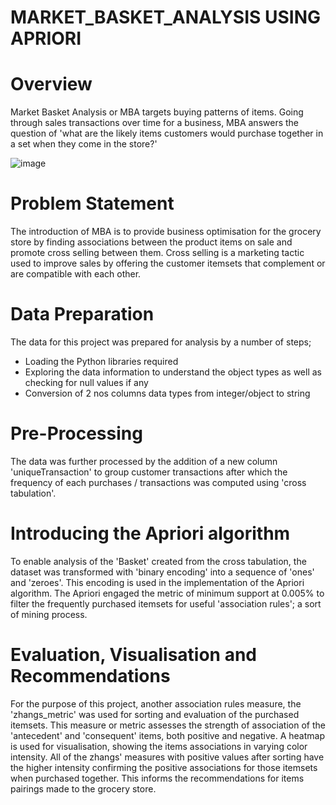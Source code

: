 # MARKET_BASKET_ANALYSIS USING APRIORI

# Overview
Market Basket Analysis or MBA targets buying patterns of items. Going through sales transactions over time for a business, MBA answers the question of 'what are the likely items customers would purchase together in a set when they come in the store?'

![image](https://github.com/Christiana286/Market_Basket_Analysis/assets/139984557/b42474d5-2500-44aa-8a88-effe83121c3c)

# Problem Statement
The introduction of MBA is to provide business optimisation for the grocery store by finding associations between the product items on sale and promote cross selling between them. Cross selling is a marketing tactic used to improve sales by offering the customer itemsets that complement or are compatible with each other.

# Data Preparation
The data for this project was prepared for analysis by a number of steps;
- Loading the Python libraries required
- Exploring the data information to understand the object types as well as checking for null values if any
- Conversion of 2 nos columns data types from integer/object to string

# Pre-Processing
The data was further processed by the addition of a new column 'uniqueTransaction' to group customer transactions after which the frequency of each purchases / transactions was computed using 'cross tabulation'.

# Introducing the Apriori algorithm
To enable analysis of the 'Basket' created from the cross tabulation, the dataset was transformed with 'binary encoding' into a sequence of 'ones' and 'zeroes'. This encoding is used in the implementation of the Apriori algorithm. The Apriori engaged the metric of minimum support at 0.005% to filter the frequently purchased itemsets for useful 'association rules'; a sort of mining process.

# Evaluation, Visualisation and Recommendations
For the purpose of this project, another association rules measure, the 'zhangs_metric' was used for sorting and evaluation of the purchased itemsets. This measure or metric assesses the strength of association of the 'antecedent' and 'consequent' items, both positive and negative.
A heatmap is used for visualisation, showing the items associations in varying color intensity. All of the zhangs' measures with positive values after sorting have the higher intensity confirming the positive associations for those itemsets when purchased together. This informs the recommendations for items pairings made to the grocery store.
